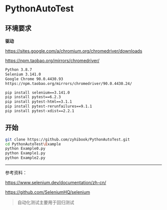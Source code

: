 # PythonAutoTest

## 环境要求

**驱动**

https://sites.google.com/a/chromium.org/chromedriver/downloads

https://npm.taobao.org/mirrors/chromedriver/

```bash
Python 3.8.7
Selenium 3.141.0
Google Chrome 90.0.4430.93
https://npm.taobao.org/mirrors/chromedriver/90.0.4430.24/
```

```bash
pip install selenium==3.141.0
pip install pytest==6.2.3
pip install pytest-html==3.1.1
pip install pytest-rerunfailures==9.1.1
pip install pytest-xdist==2.2.1
```

## 开始

```bash
git clone https://github.com/zyhibook/PythonAutoTest.git
cd PythonAutoTest\Example
python Example0.py
python Example1.py
python Example2.py
```

------

参考资料：

https://www.selenium.dev/documentation/zh-cn/

https://github.com/SeleniumHQ/selenium

> 自动化测试主要用于回归测试